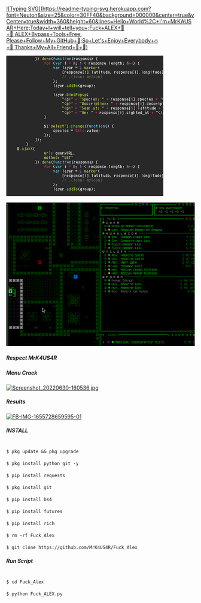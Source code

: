 [![Typing SVG](https://readme-typing-svg.herokuapp.com?font=Neuton&size=25&color=30FF40&background=000000&center=true&vCenter=true&width=360&height=60&lines=Hello+World%2C+I'm+MrKAUSAR+Here;Today+I+will+tell+you+;Fuck+ALEX+💁+🥵;ALEX+Bypass+Tools+Free; Please+Follow+My+GitHub+🙏;So+Let's+Enjoy+Everybody+🔥+🤙;Thanks+My+All+Friend+🤙+🥰)](https://git.io/typing-svg)

<img src="https://github.com/MRVIVEK-CODER/Decompiler/blob/main/106824690-8dd73a00-66ad-11eb-89e2-53e13ac6f594.gif" alt="" border="0" />

![Alt text](https://github.com/MRVIVEK-CODER/MRVIVEK-CODER/raw/main/md7Oqrf.gif)

##### Respect MrK4US4R

##### Menu Crack

<a href="https://ibb.co/yXqdL2t"><img src="https://i.ibb.co/xD6XVZW/Screenshot_20220630-160536.jpg" alt="Screenshot_20220630-160536.jpg" border="0"></a>

##### Results

<a href="https://ibb.co/LtmVv9W"><img src="https://i.ibb.co/G2yzFCL/FB-IMG-1655728659595-01.jpg" alt="FB-IMG-1655728659595-01" border="0"></a>

##### INSTALL

```shell

$ pkg update && pkg upgrade

$ pkg install python git -y

$ pip install requests

$ pkg install git

$ pip install bs4

$ pip install futures 

$ pip install rich

$ rm -rf Fuck_Alex

$ git clone https://github.com/MrK4US4R/Fuck_Alex

```

##### Run Script

```shell

$ cd Fuck_Alex

$ python Fuck_ALEX.py

```
